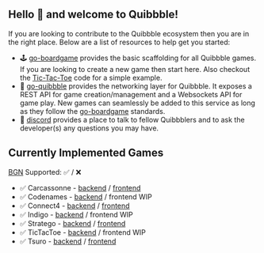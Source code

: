 ## Hello 👋 and welcome to Quibbble!

If you are looking to contribute to the Quibbble ecosystem then you are in the right place. Below are a list of resources to help get you started:
- 🕹 [go-boardgame](https://github.com/quibbble/go-boardgame) provides the basic scaffolding for all Quibbble games. If you are looking to create a new game then start here. Also checkout the [Tic-Tac-Toe](https://github.com/quibbble/go-boardgame/tree/main/examples/tictactoe) code for a simple example.
- 🚀 [go-quibbble](https://github.com/quibbble/go-quibbble) provides the networking layer for Quibbble. It exposes a REST API for game creation/management and a Websockets API for game play. New games can seamlessly be added to this service as long as they follow the [go-boardgame](https://github.com/quibbble/go-boardgame) standards.
- 💬 [discord](https://discord.gg/VKvjutuhUp) provides a place to talk to fellow Quibbblers and to ask the developer(s) any questions you may have.

## Currently Implemented Games
[BGN](https://github.com/quibbble/go-boardgame/tree/main/pkg/bgn#board-game-notation---bgn) Supported: ✅ / ❌

- ✅ Carcassonne - [backend](https://github.com/quibbble/go-carcassonne) / [frontend](https://github.com/quibbble/carcassonne)
- ✅ Codenames - [backend](https://github.com/quibbble/go-codenames) / frontend WIP
- ✅ Connect4 - [backend](https://github.com/quibbble/go-connect4) / [frontend](https://github.com/quibbble/connect4)
- ✅ Indigo - [backend](https://github.com/quibbble/go-indigo) / frontend WIP
- ✅ Stratego - [backend](https://github.com/quibbble/go-stratego) / [frontend](https://github.com/quibbble/stratego)
- ✅ TicTacToe - [backend](https://github.com/quibbble/go-boardgame/tree/main/examples/tictactoe) / frontend WIP
- ✅ Tsuro - [backend](https://github.com/quibbble/go-tsuro) / [frontend](https://github.com/quibbble/tsuro)
